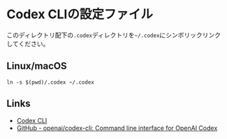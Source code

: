 # Codex CLIの設定ファイル

このディレクトリ配下の`.codex`ディレクトリを`~/.codex`にシンボリックリンクしてください。

## Linux/macOS

```shell
ln -s $(pwd)/.codex ~/.codex
```

## Links

- [Codex CLI](https://developers.openai.com/codex/cli)
- [GitHub - openai/codex-cli: Command line interface for OpenAI Codex](https://github.com/openai/codex)
